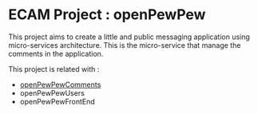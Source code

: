 # ECAM Project : openPewPew

This project aims to create a little and public messaging application
using micro-services architecture. This is the micro-service that manage
the comments in the application.

This project is related with :

- [openPewPewComments](https://github.com/Swype545/openPewPewPosts)
- openPewPewUsers
- openPewPewFrontEnd
